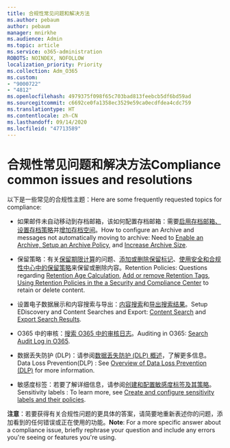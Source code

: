 ```yaml
---
title: 合规性常见问题和解决方法
ms.author: pebaum
author: pebaum
manager: mnirkhe
ms.audience: Admin
ms.topic: article
ms.service: o365-administration
ROBOTS: NOINDEX, NOFOLLOW
localization_priority: Priority
ms.collection: Adm_O365
ms.custom:
- "9000722"
- "4812"
ms.openlocfilehash: 4979375f098f65c703bad813feebcb5df6bd59ad
ms.sourcegitcommit: c6692ce0fa1358ec3529e59ca0ecdfdea4cdc759
ms.translationtype: HT
ms.contentlocale: zh-CN
ms.lasthandoff: 09/14/2020
ms.locfileid: "47713589"
---
```

# <a name="compliance-common-issues-and-resolutions"></a><span data-ttu-id="d5608-102">合规性常见问题和解决方法</span><span class="sxs-lookup"><span data-stu-id="d5608-102">Compliance common issues and resolutions</span></span>

<span data-ttu-id="d5608-103">以下是一些常见的合规性主题：</span><span class="sxs-lookup"><span data-stu-id="d5608-103">Here are some frequently requested topics for compliance:</span></span>

- <span data-ttu-id="d5608-104">如果邮件未自动移动到存档邮箱，该如何配置存档邮箱：需要[启用存档邮箱、设置存档策略](https://docs.microsoft.com/microsoft-365/compliance/enable-archive-mailboxes?view=o365-worldwide)并[增加存档空间](https://docs.microsoft.com/microsoft-365/compliance/enable-unlimited-archiving?view=o365-worldwide)。</span><span class="sxs-lookup"><span data-stu-id="d5608-104">How to configure an Archive and messages not automatically moving to archive: Need to [Enable an Archive, Setup an Archive Policy](https://docs.microsoft.com/microsoft-365/compliance/enable-archive-mailboxes?view=o365-worldwide), and [Increase Archive Size](https://docs.microsoft.com/microsoft-365/compliance/enable-unlimited-archiving?view=o365-worldwide).</span></span>

- <span data-ttu-id="d5608-105">保留策略：有关[保留期限计算](https://docs.microsoft.com/exchange/security-and-compliance/messaging-records-management/retention-age)的问题、[添加或删除保留标记](https://docs.microsoft.com/exchange/security-and-compliance/messaging-records-management/add-or-remove-retention-tags)、[使用安全和合规性中心中的保留策略](https://docs.microsoft.com/microsoft-365/compliance/retention-policies?view=o365-worldwide)来保留或删除内容。</span><span class="sxs-lookup"><span data-stu-id="d5608-105">Retention Policies: Questions regarding [Retention Age Calculation](https://docs.microsoft.com/exchange/security-and-compliance/messaging-records-management/retention-age), [Add or remove Retention Tags](https://docs.microsoft.com/exchange/security-and-compliance/messaging-records-management/add-or-remove-retention-tags), [Using Retention Policies in the a Security and Compliance Center](https://docs.microsoft.com/microsoft-365/compliance/retention-policies?view=o365-worldwide) to retain or delete content.</span></span>

- <span data-ttu-id="d5608-106">设置电子数据展示和内容搜索与导出：[内容搜索](https://docs.microsoft.com/microsoft-365/compliance/search-for-content?view=o365-worldwide)和[导出搜索结果](https://docs.microsoft.com/microsoft-365/compliance/export-search-results?view=o365-worldwide)。</span><span class="sxs-lookup"><span data-stu-id="d5608-106">Setup EDiscovery and Content Searches and Export: [Content Search](https://docs.microsoft.com/microsoft-365/compliance/search-for-content?view=o365-worldwide) and [Export Search Results](https://docs.microsoft.com/microsoft-365/compliance/export-search-results?view=o365-worldwide).</span></span>

- <span data-ttu-id="d5608-107">O365 中的审核：[搜索 O365 中的审核日志](https://docs.microsoft.com/microsoft-365/compliance/search-the-audit-log-in-security-and-compliance?view=o365-worldwide)。</span><span class="sxs-lookup"><span data-stu-id="d5608-107">Auditing in O365: [Search Audit Log in O365](https://docs.microsoft.com/microsoft-365/compliance/search-the-audit-log-in-security-and-compliance?view=o365-worldwide).</span></span>

- <span data-ttu-id="d5608-108">数据丢失防护 (DLP)：请参阅[数据丢失防护 (DLP) 概述](https://docs.microsoft.com/microsoft-365/compliance/data-loss-prevention-policies?view=o365-worldwide)，了解更多信息。</span><span class="sxs-lookup"><span data-stu-id="d5608-108">Data Loss Prevention(DLP) : See [Overview of Data Loss Prevention (DLP)](https://docs.microsoft.com/microsoft-365/compliance/data-loss-prevention-policies?view=o365-worldwide) for more information.</span></span>
 
- <span data-ttu-id="d5608-109">敏感度标签：若要了解详细信息，请参阅[创建和配置敏感度标签及其策略](https://docs.microsoft.com/microsoft-365/compliance/create-sensitivity-labels)。</span><span class="sxs-lookup"><span data-stu-id="d5608-109">Sensitivity labels : To learn more, see [Create and configure sensitivity labels and their policies](https://docs.microsoft.com/microsoft-365/compliance/create-sensitivity-labels).</span></span>

<span data-ttu-id="d5608-110">**注意**：若要获得有关合规性问题的更具体的答案，请简要地重新表述你的问题，添加看到的任何错误或正在使用的功能。</span><span class="sxs-lookup"><span data-stu-id="d5608-110">**Note**: For a more specific answer about a compliance issue, briefly rephrase your question and include any errors you're seeing or features you're using.</span></span>
